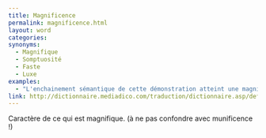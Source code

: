 ```yaml
---
title: Magnificence
permalink: magnificence.html
layout: word
categories:
synonyms:
  - Magnifique
  - Somptuosité
  - Faste
  - Luxe
examples:
  - "L'enchainement sémantique de cette démonstration atteint une magnificence paroxystique..."
link: http://dictionnaire.mediadico.com/traduction/dictionnaire.asp/definition/magnificence/2006
---
```


Caractère de ce qui est magnifique. (à ne pas confondre avec munificence !)

